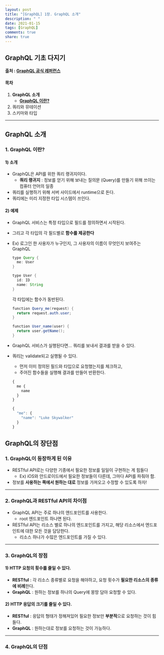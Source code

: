 ```yaml
---
layout: post
title: "[GraphQL] 1장. GraphQL 소개"
description: " "
date: 2021-01-15
tags: [GraphQL]
comments: true
share: true
---
```


## GraphQL 기초 다지기

 **출처 : [GraphQL 공식 레퍼런스](https://graphql.github.io/learn)**

#### 목차

1. **GraphQL 소개**
   - [**GraphQL 이란?**](#1-GraphQL-이란?)
2. 쿼리와 뮤테이션
3. 스키마와 타입

___

## GraphQL 소개

### 1. GraphQL 이란?

#### 1) 소개

- GraphQL은 API를 위한 쿼리 랭귀지이다.
  - **쿼리 랭귀지** : 정보를 얻기 위해 보내는 질의문 (Query)를 만들기 위해 쓰이는 컴퓨터 언어의 일종
- 쿼리를 실행하기 위해 서버 사이드에서 runtime으로 돈다.
- 쿼리에는 미리 지정한 타입 시스템이 쓰인다.



#### 2) 예제

- GraphQL 서비스는 특정 타입으로 필드를 정의하면서 시작된다.

- 그리고 각 타입의 각 필드별로 **함수를 제공한다** 

- Ex) 로그인 한 사용자가 누구인지, 그 사용자의 이름이 무엇인지 보여주는 GraphQL

  ```java
  type Query {
    me: User
  }
  
  type User {
    id: ID
    name: String
  }
  ```

  각 타입에는 함수가 동반된다.

  ```java
  function Query_me(request) {
    return request.auth.user;
  }
  
  function User_name(user) {
    return user.getName();
  }
  ```

- GraphQL 서비스가 실행된다면... 쿼리를 보내서 결과를 받을 수 있다.

- 쿼리는 validate되고 실행될 수 있다.

  - 먼저 이미 정의된 필드와 타입으로 요청했는지를 체크하고,
  - 주어진 함수들을 실행해 결과를 만들어 반환한다.

  ```javascript
  {
    me {
      name
    }
  }
  
  {
    "me": {
      "name": "Luke Skywalker"
    }
  }
  ```

## GraphQL의 장단점

### 1. GraphQL이 등장하게 된 이유

- RESTful API로는 다양한 기종에서 필요한 정보를 일일이 구현하는 게 힘들다
  - Ex) iOS와 안드로이드에서 필요한 정보들이 다른데, 그마다 API를 파줘야 함.
- 정보를 **사용하는 쪽에서 원하는 대로** 정보를 가져오고 수정할 수 있도록 하자!



___

### 2. GraphQL과 RESTful API의 차이점

- GraphQL API는 주로 하나의 엔드포인트를 사용한다.
  - root 엔드포인트 하나면 된다.
- RESTful API는 리소스 별로 하나의 엔드포인트를 가지고, 해당 리소스에서 엔드포인트에 대한 모든 것을 담당한다.
  - 리소스 하나가 수많은 엔드포인트를 가질 수 있다.



___

### 3. GraphQL의 장점

#### 1) HTTP 요청의 횟수를 줄일 수 있다.

- **RESTful** : 각 리소스 종류별로 요청을 해야하고, 요청 횟수가 **필요한 리소스의 종류에 비례**한다.
- **GraphQL** : 원하는 정보를 하나의 Query에 몽땅 담아 요청할 수 있다.



#### 2) HTTP 응답의 크기를 줄일 수 있다.

- **RESTful** : 응답의 형태가 정해져있어 필요한 정보만 **부분적**으로 요청하는 것이 힘들다.
- **GraphQL** : 원하는대로 정보를 요청하는 것이 가능하다.



___

### 4. GraphQL의 단점